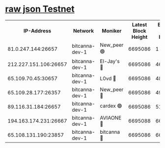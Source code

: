 [raw json Testnet](https://rpc-check.bcat.stavr.tech/bcat/rpc-bcat-result.json)
=


<table><tr><th>IP-Address</th><th>Network</th><th>Moniker</th><th>Latest Block Height</th><th>Earliest Block Height</th><th>Catching Up</th><th>Tx Index</th><th>Voting Power</th><th>Scan Time</th></tr><tr><td>81.0.247.144:26657</td><td>bitcanna-dev-1</td><td>New_peer 🟢</td><td>6695086</td><td>1</td><td>False</td><td>on</td><td>0</td><td>2024-03-02T15:13:51.480306425UTC</td></tr><tr><td>212.227.151.106:26657</td><td>bitcanna-dev-1</td><td>El-Jay's 🔴</td><td>6695086</td><td>4670391</td><td>False</td><td>on</td><td>2218164</td><td>2024-03-02T15:13:58.154950055UTC</td></tr><tr><td>65.109.70.45:30657</td><td>bitcanna-dev-1</td><td>L0vd 🔴</td><td>6695086</td><td>4828155</td><td>False</td><td>on</td><td>307920</td><td>2024-03-02T15:13:51.795428303UTC</td></tr><tr><td>65.109.28.177:26357</td><td>bitcanna-dev-1</td><td>New_peer 🔴</td><td>6695086</td><td>4952911</td><td>False</td><td>on</td><td>2237067</td><td>2024-03-02T15:13:58.797027269UTC</td></tr><tr><td>89.116.31.184:26657</td><td>bitcanna-dev-1</td><td>cardex 🟢</td><td>6695086</td><td>5185001</td><td>False</td><td>on</td><td>0</td><td>2024-03-02T15:13:58.492611341UTC</td></tr><tr><td>194.163.174.231:26667</td><td>bitcanna-dev-1</td><td>AVIAONE 🔴</td><td>6695088</td><td>6684831</td><td>False</td><td>on</td><td>1949865</td><td>2024-03-02T15:14:07.516521725UTC</td></tr><tr><td>65.108.131.190:23857</td><td>bitcanna-dev-1</td><td>bitcanna 🔴</td><td>6695086</td><td>6691086</td><td>False</td><td>off</td><td>378446</td><td>2024-03-02T15:13:59.101171589UTC</td></tr></table>